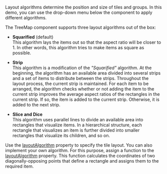 Layout algorithms determine the position and size of tiles and groups. In this demo, you can use the drop-down menu below the component to apply different algorithms.

The TreeMap component supports three layout algorithms out of the box:

- **Squarified** (default)    
This algorithm lays the items out so that the aspect ratio will be closer to 1. In other words, this algorithm tries to make items as square as possible. 

- **Strip**     
This algorithm is a modification of the *"Squarified"* algorithm. At the beginning, the algorithm has an available area divided into several strips and a set of items to distribute between the strips. Throughout the layout process, the current strip is maintained. For each item to be arranged, the algorithm checks whether or not adding the item to the current strip improves the average aspect ratios of the rectangles in the current strip. If so, the item is added to the current strip. Otherwise, it is added to the next strip.
    
- **Slice and Dice**        
This algorithm uses parallel lines to divide an available area into rectangles that visualize items. In a hierarchical structure, each rectangle that visualizes an item is further divided into smaller rectangles that visualize its children, and so on.

Use the [layoutAlgorithm](/Documentation/ApiReference/UI_Components/dxTreeMap/Configuration/#layoutAlgorithm) property to specify the tile layout. You can also implement your own algorithm. For this purpose, assign a function to the [layoutAlgorithm](/Documentation/ApiReference/UI_Components/dxTreeMap/Configuration/#layoutAlgorithm) property. This function calculates the coordinates of two diagonally-opposing points that define a rectangle and assigns them to the required item.